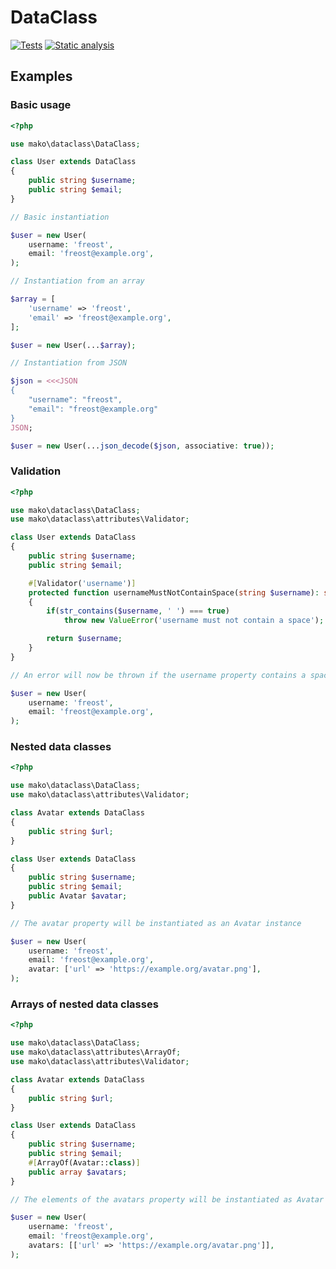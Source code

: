 # DataClass

[![Tests](https://github.com/mako-framework/dataclass/actions/workflows/tests.yml/badge.svg)](https://github.com/mako-framework/dataclass/actions/workflows/tests.yml)
[![Static analysis](https://github.com/mako-framework/dataclass/actions/workflows/static-analysis.yml/badge.svg)](https://github.com/mako-framework/dataclass/actions/workflows/static-analysis.yml)


## Examples

### Basic usage

```php
<?php

use mako\dataclass\DataClass;

class User extends DataClass
{
	public string $username;
	public string $email;
}

// Basic instantiation

$user = new User(
	username: 'freost',
	email: 'freost@example.org',
);

// Instantiation from an array

$array = [
	'username' => 'freost',
	'email' => 'freost@example.org',
];

$user = new User(...$array);

// Instantiation from JSON

$json = <<<JSON
{
	"username": "freost",
	"email": "freost@example.org"
}
JSON;

$user = new User(...json_decode($json, associative: true));
```

### Validation

```php
<?php

use mako\dataclass\DataClass;
use mako\dataclass\attributes\Validator;

class User extends DataClass
{
	public string $username;
	public string $email;

	#[Validator('username')]
	protected function usernameMustNotContainSpace(string $username): string
	{
		if(str_contains($username, ' ') === true)
			throw new ValueError('username must not contain a space');

		return $username;
	}
}

// An error will now be thrown if the username property contains a space

$user = new User(
	username: 'freost',
	email: 'freost@example.org',
);
```

### Nested data classes

```php
<?php

use mako\dataclass\DataClass;
use mako\dataclass\attributes\Validator;

class Avatar extends DataClass
{
	public string $url;
}

class User extends DataClass
{
	public string $username;
	public string $email;
	public Avatar $avatar;
}

// The avatar property will be instantiated as an Avatar instance

$user = new User(
	username: 'freost',
	email: 'freost@example.org',
	avatar: ['url' => 'https://example.org/avatar.png'],
);
```

### Arrays of nested data classes

```php
<?php

use mako\dataclass\DataClass;
use mako\dataclass\attributes\ArrayOf;
use mako\dataclass\attributes\Validator;

class Avatar extends DataClass
{
	public string $url;
}

class User extends DataClass
{
	public string $username;
	public string $email;
	#[ArrayOf(Avatar::class)]
	public array $avatars;
}

// The elements of the avatars property will be instantiated as Avatar instances

$user = new User(
	username: 'freost',
	email: 'freost@example.org',
	avatars: [['url' => 'https://example.org/avatar.png']],
);
```
